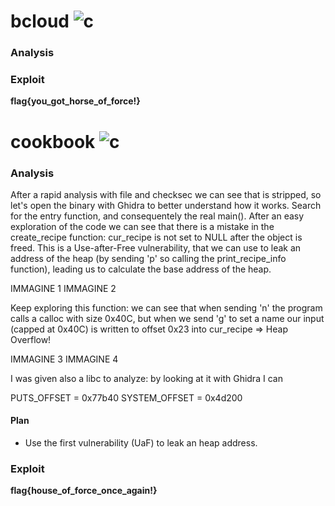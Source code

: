 # bcloud ![c](https://img.shields.io/badge/solved-success)
### Analysis
### Exploit
**flag{you_got_horse_of_force!}**

# cookbook ![c](https://img.shields.io/badge/solved-success)
### Analysis
After a rapid analysis with file and checksec we can see that is stripped, so let's open the binary with Ghidra to better understand how it works. Search for the entry function, and consequentely the real main(). After an easy exploration of the code we can see that there is a mistake in the create_recipe function: cur_recipe is not set to NULL after the object is freed. This is a Use-after-Free vulnerability, that we can use to leak an address of the heap (by sending 'p' so calling the print_recipe_info function), leading us to calculate the base address of the heap.

IMMAGINE 1
IMMAGINE 2

Keep exploring this function: we can see that when sending 'n' the program calls a calloc with size 0x40C, but when we send 'g' to set a name our input (capped at 0x40C) is written to offset 0x23 into cur_recipe => Heap Overflow!

IMMAGINE 3
IMMAGINE 4

I was given also a libc to analyze: by looking at it with Ghidra I can 

PUTS_OFFSET = 0x77b40
SYSTEM_OFFSET = 0x4d200

#### Plan
- Use the first vulnerability (UaF) to leak an heap address.


### Exploit
**flag{house_of_force_once_again!}**
